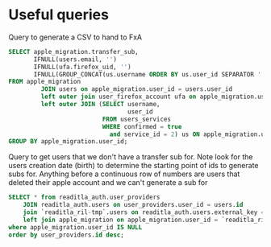 # Useful queries

Query to generate a CSV to hand to FxA

```sql
SELECT apple_migration.transfer_sub,
       IFNULL(users.email, '')                                                 AS email,
       IFNULL(ufa.firefox_uid, '')                                             as fxa_user_id,
       IFNULL(GROUP_CONCAT(us.username ORDER BY us.user_id SEPARATOR ':'), '') AS alternate_emails
FROM apple_migration
         JOIN users on apple_migration.user_id = users.user_id
         left outer join user_firefox_account ufa on apple_migration.user_id = ufa.user_id
         left outer JOIN (SELECT username,
                                 user_id
                          FROM users_services
                          WHERE confirmed = true
                            and service_id = 2) us ON apple_migration.user_id = us.user_id
GROUP BY apple_migration.user_id;
```

Query to get users that we don't have a transfer sub for.
Note look for the users creation date (birth) to determine the starting point of ids to generate subs for.
Anything before a continuous row of numbers are users that deleted their apple account and we can't generate a sub for

```sql
SELECT * from readitla_auth.user_providers
    JOIN readitla_auth.users on user_providers.user_id = users.id
    join `readitla_ril-tmp`.users on readitla_auth.users.external_key = `readitla_ril-tmp`.users.auth_user_id
    left join apple_migration on apple_migration.user_id = `readitla_ril-tmp`.users.user_id
where apple_migration.user_id IS NULL
order by user_providers.id desc;
```
